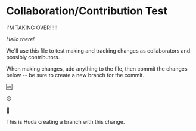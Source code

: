 # Collaboration/Contribution Test

I'M TAKING OVER!!!!!

*Hello there!*

We'll use this file to test making and tracking changes as collaborators and possibly contributors.

When making changes, add anything to the file, then commit the changes below -- be sure to create a new branch for the commit.

:cool:

:smile:

:dog:

This is Huda creating a branch with this change. 

